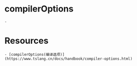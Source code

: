# compilerOptions
    - 
# Resources
    - [compilerOptions(编译选项)](https://www.tslang.cn/docs/handbook/compiler-options.html)